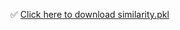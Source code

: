 ✅ [Click here to download similarity.pkl](https://drive.google.com/uc?id=1lFmXEiXUE4f6L2rtHicGHvwiu1AyoU_j)
